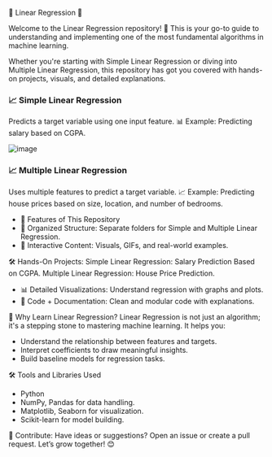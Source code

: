 🌟 Linear Regression 🚀

Welcome to the Linear Regression repository! 🎉 This is your go-to guide to understanding and implementing one of the most fundamental algorithms in machine learning.

Whether you're starting with Simple Linear Regression or diving into Multiple Linear Regression, this repository has got you covered with hands-on projects, visuals, and detailed explanations.

### 📈 Simple Linear Regression
Predicts a target variable using one input feature. 📊
Example: Predicting salary based on CGPA.

![image](https://github.com/user-attachments/assets/4475a5d8-28d4-42c3-be9d-369e0606d249)

### 📈 Multiple Linear Regression
Uses multiple features to predict a target variable. 📈
Example: Predicting house prices based on size, location, and number of bedrooms.

* 📖 Features of This Repository
* 📂 Organized Structure: Separate folders for Simple and Multiple Linear Regression.
* 🧠 Interactive Content: Visuals, GIFs, and real-world examples.

🛠️ Hands-On Projects:
Simple Linear Regression: Salary Prediction Based on CGPA.
Multiple Linear Regression: House Price Prediction.

* 📊 Detailed Visualizations: Understand regression with graphs and plots.
* 📜 Code + Documentation: Clean and modular code with explanations.


🎯 Why Learn Linear Regression?
Linear Regression is not just an algorithm; it's a stepping stone to mastering machine learning. It helps you:

* Understand the relationship between features and targets.
* Interpret coefficients to draw meaningful insights.
* Build baseline models for regression tasks.

🛠 Tools and Libraries Used

* Python
* NumPy, Pandas for data handling.
* Matplotlib, Seaborn for visualization.
* Scikit-learn for model building.

📌 Contribute:
Have ideas or suggestions? Open an issue or create a pull request. Let’s grow together! 😊


